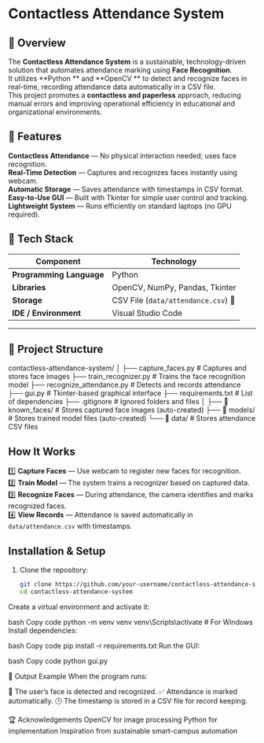 # Contactless Attendance System

## 🌟 Overview  
The **Contactless Attendance System** is a sustainable, technology-driven solution that automates attendance marking using **Face Recognition**.  
It utilizes **Python ** and **OpenCV ** to detect and recognize faces in real-time, recording attendance data automatically in a CSV file.  
This project promotes a **contactless and paperless** approach, reducing manual errors and improving operational efficiency in educational and organizational environments.  

## 🚀 Features  
 **Contactless Attendance** — No physical interaction needed; uses face recognition.  
 **Real-Time Detection** — Captures and recognizes faces instantly using webcam.  
 **Automatic Storage** — Saves attendance with timestamps in CSV format.  
 **Easy-to-Use GUI** — Built with Tkinter for simple user control and tracking.  
 **Lightweight System** — Runs efficiently on standard laptops (no GPU required).  

## 🧰 Tech Stack  

|  Component |  Technology |
|--------------|--------------|
| **Programming Language** | Python  |
| **Libraries** | OpenCV, NumPy, Pandas, Tkinter |
| **Storage** | CSV File (`data/attendance.csv`) 📄 |
| **IDE / Environment** | Visual Studio Code |

---

## 📂 Project Structure  

contactless-attendance-system/
│
├──  capture_faces.py # Captures and stores face images
├──  train_recognizer.py # Trains the face recognition model
├──  recognize_attendance.py # Detects and records attendance
├──  gui.py # Tkinter-based graphical interface
├──  requirements.txt # List of dependencies
├──  .gitignore # Ignored folders and files
│
├── 📁 known_faces/ # Stores captured face images (auto-created)
├── 📁 models/ # Stores trained model files (auto-created)
└── 📁 data/ # Stores attendance CSV files

##  How It Works  

1️⃣ **Capture Faces** — Use webcam to register new faces for recognition.  
2️⃣ **Train Model** — The system trains a recognizer based on captured data.  
3️⃣ **Recognize Faces** — During attendance, the camera identifies and marks recognized faces.  
4️⃣ **View Records** — Attendance is saved automatically in `data/attendance.csv` with timestamps.  

##  Installation & Setup  

1. Clone the repository:  
   ```bash
   git clone https://github.com/your-username/contactless-attendance-system.git
   cd contactless-attendance-system
Create a virtual environment and activate it:

bash
Copy code
python -m venv venv
venv\Scripts\activate   # For Windows
Install dependencies:

bash
Copy code
pip install -r requirements.txt
Run the GUI:

bash
Copy code
python gui.py

🎯 Output Example
When the program runs:

👤 The user’s face is detected and recognized.
✅ Attendance is marked automatically.
🕒 The timestamp is stored in a CSV file for record keeping.

🏆 Acknowledgements
 OpenCV for image processing
 Python for implementation
 Inspiration from sustainable smart-campus automation

